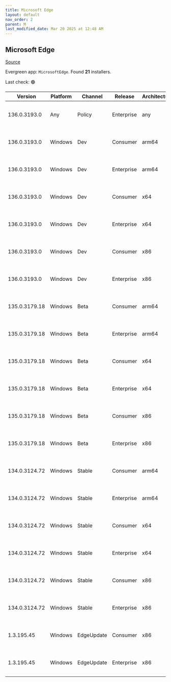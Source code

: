 ```yaml
---
title: Microsoft Edge
layout: default
nav_order: 2
parent: M
last_modified_date: Mar 20 2025 at 12:48 AM
---
```


## Microsoft Edge

[Source](https://www.microsoft.com/edge)

Evergreen app: `MicrosoftEdge`. Found **21** installers.

Last check: 🟢

| Version       | Platform | Channel    | Release    | Architecture | Hash                                                             | URI                                                                                                                                                                                                                                                                                                                      |
| ------------- | -------- | ---------- | ---------- | ------------ | ---------------------------------------------------------------- | ------------------------------------------------------------------------------------------------------------------------------------------------------------------------------------------------------------------------------------------------------------------------------------------------------------------------ |
| 136.0.3193.0  | Any      | Policy     | Enterprise | any          | C368C2ACAED01A17FFBF5592425C7C5E5080229170F044E4DDEF00791F9D0643 | [https://msedge.sf.dl.delivery.mp.microsoft.com/filestreamingservice/files/31eb7c19-ea9b-4d71-8fd0-e8cbba92f53e/MicrosoftEdgePolicyTemplates.cab](https://msedge.sf.dl.delivery.mp.microsoft.com/filestreamingservice/files/31eb7c19-ea9b-4d71-8fd0-e8cbba92f53e/MicrosoftEdgePolicyTemplates.cab)                       |
| 136.0.3193.0  | Windows  | Dev        | Consumer   | arm64        | F4A0D5D426D56CC9F0BC8D8E4A895EDD8CB812923EF6C912D31B36F649112AED | [https://msedge.sf.dl.delivery.mp.microsoft.com/filestreamingservice/files/f00df2b5-8438-4cbd-88ff-42e118beb82e/MicrosoftEdgeDevEnterpriseARM64.msi](https://msedge.sf.dl.delivery.mp.microsoft.com/filestreamingservice/files/f00df2b5-8438-4cbd-88ff-42e118beb82e/MicrosoftEdgeDevEnterpriseARM64.msi)                 |
| 136.0.3193.0  | Windows  | Dev        | Enterprise | arm64        | F4A0D5D426D56CC9F0BC8D8E4A895EDD8CB812923EF6C912D31B36F649112AED | [https://msedge.sf.dl.delivery.mp.microsoft.com/filestreamingservice/files/f00df2b5-8438-4cbd-88ff-42e118beb82e/MicrosoftEdgeDevEnterpriseARM64.msi](https://msedge.sf.dl.delivery.mp.microsoft.com/filestreamingservice/files/f00df2b5-8438-4cbd-88ff-42e118beb82e/MicrosoftEdgeDevEnterpriseARM64.msi)                 |
| 136.0.3193.0  | Windows  | Dev        | Consumer   | x64          | DF3DE105641D075E44296F4A35AFBBA2994598C61BBB19A28AAF1D810EA56888 | [https://msedge.sf.dl.delivery.mp.microsoft.com/filestreamingservice/files/3d348a0d-9169-462e-9235-256771943039/MicrosoftEdgeDevEnterpriseX64.msi](https://msedge.sf.dl.delivery.mp.microsoft.com/filestreamingservice/files/3d348a0d-9169-462e-9235-256771943039/MicrosoftEdgeDevEnterpriseX64.msi)                     |
| 136.0.3193.0  | Windows  | Dev        | Enterprise | x64          | DF3DE105641D075E44296F4A35AFBBA2994598C61BBB19A28AAF1D810EA56888 | [https://msedge.sf.dl.delivery.mp.microsoft.com/filestreamingservice/files/3d348a0d-9169-462e-9235-256771943039/MicrosoftEdgeDevEnterpriseX64.msi](https://msedge.sf.dl.delivery.mp.microsoft.com/filestreamingservice/files/3d348a0d-9169-462e-9235-256771943039/MicrosoftEdgeDevEnterpriseX64.msi)                     |
| 136.0.3193.0  | Windows  | Dev        | Consumer   | x86          | D4029CE35C61C210A4D45F6450EACD7C89168C289A9E8632242C823811D0C9D3 | [https://msedge.sf.dl.delivery.mp.microsoft.com/filestreamingservice/files/6dec6b3a-0716-4db3-9455-16a7a51fb32e/MicrosoftEdgeDevEnterpriseX86.msi](https://msedge.sf.dl.delivery.mp.microsoft.com/filestreamingservice/files/6dec6b3a-0716-4db3-9455-16a7a51fb32e/MicrosoftEdgeDevEnterpriseX86.msi)                     |
| 136.0.3193.0  | Windows  | Dev        | Enterprise | x86          | D4029CE35C61C210A4D45F6450EACD7C89168C289A9E8632242C823811D0C9D3 | [https://msedge.sf.dl.delivery.mp.microsoft.com/filestreamingservice/files/6dec6b3a-0716-4db3-9455-16a7a51fb32e/MicrosoftEdgeDevEnterpriseX86.msi](https://msedge.sf.dl.delivery.mp.microsoft.com/filestreamingservice/files/6dec6b3a-0716-4db3-9455-16a7a51fb32e/MicrosoftEdgeDevEnterpriseX86.msi)                     |
| 135.0.3179.18 | Windows  | Beta       | Consumer   | arm64        | CE41C683E287E5986E15DEB90DA4B9E4569524D5DD236015A440F2F146DD28DE | [https://msedge.sf.dl.delivery.mp.microsoft.com/filestreamingservice/files/0f6426b5-34f1-4a6f-9689-ed78895a2cbd/MicrosoftEdgeBetaEnterpriseARM64.msi](https://msedge.sf.dl.delivery.mp.microsoft.com/filestreamingservice/files/0f6426b5-34f1-4a6f-9689-ed78895a2cbd/MicrosoftEdgeBetaEnterpriseARM64.msi)               |
| 135.0.3179.18 | Windows  | Beta       | Enterprise | arm64        | CE41C683E287E5986E15DEB90DA4B9E4569524D5DD236015A440F2F146DD28DE | [https://msedge.sf.dl.delivery.mp.microsoft.com/filestreamingservice/files/0f6426b5-34f1-4a6f-9689-ed78895a2cbd/MicrosoftEdgeBetaEnterpriseARM64.msi](https://msedge.sf.dl.delivery.mp.microsoft.com/filestreamingservice/files/0f6426b5-34f1-4a6f-9689-ed78895a2cbd/MicrosoftEdgeBetaEnterpriseARM64.msi)               |
| 135.0.3179.18 | Windows  | Beta       | Consumer   | x64          | 3D0A5DCA5CCB790230C3A5AD66A31514A0F21669A416ECF8150B4EF1390FA858 | [https://msedge.sf.dl.delivery.mp.microsoft.com/filestreamingservice/files/d2f4659b-93c1-4afe-8531-991120f712c2/MicrosoftEdgeBetaEnterpriseX64.msi](https://msedge.sf.dl.delivery.mp.microsoft.com/filestreamingservice/files/d2f4659b-93c1-4afe-8531-991120f712c2/MicrosoftEdgeBetaEnterpriseX64.msi)                   |
| 135.0.3179.18 | Windows  | Beta       | Enterprise | x64          | 3D0A5DCA5CCB790230C3A5AD66A31514A0F21669A416ECF8150B4EF1390FA858 | [https://msedge.sf.dl.delivery.mp.microsoft.com/filestreamingservice/files/d2f4659b-93c1-4afe-8531-991120f712c2/MicrosoftEdgeBetaEnterpriseX64.msi](https://msedge.sf.dl.delivery.mp.microsoft.com/filestreamingservice/files/d2f4659b-93c1-4afe-8531-991120f712c2/MicrosoftEdgeBetaEnterpriseX64.msi)                   |
| 135.0.3179.18 | Windows  | Beta       | Consumer   | x86          | B8FFCF26718E2CC53E945A9F89BFA9010CFDCD2C3DA9E0F534283F01AF292B3A | [https://msedge.sf.dl.delivery.mp.microsoft.com/filestreamingservice/files/5a54f53d-087e-4205-9baf-6789fe747197/MicrosoftEdgeBetaEnterpriseX86.msi](https://msedge.sf.dl.delivery.mp.microsoft.com/filestreamingservice/files/5a54f53d-087e-4205-9baf-6789fe747197/MicrosoftEdgeBetaEnterpriseX86.msi)                   |
| 135.0.3179.18 | Windows  | Beta       | Enterprise | x86          | B8FFCF26718E2CC53E945A9F89BFA9010CFDCD2C3DA9E0F534283F01AF292B3A | [https://msedge.sf.dl.delivery.mp.microsoft.com/filestreamingservice/files/5a54f53d-087e-4205-9baf-6789fe747197/MicrosoftEdgeBetaEnterpriseX86.msi](https://msedge.sf.dl.delivery.mp.microsoft.com/filestreamingservice/files/5a54f53d-087e-4205-9baf-6789fe747197/MicrosoftEdgeBetaEnterpriseX86.msi)                   |
| 134.0.3124.72 | Windows  | Stable     | Consumer   | arm64        | F1AEFDA0C433C2352C491718818F82240827E15DE4BFDB0AAA1100CCC943EFEF | [https://msedge.sf.dl.delivery.mp.microsoft.com/filestreamingservice/files/848cc059-42a4-46c0-af59-bb8d3d3f6d64/MicrosoftEdgeEnterpriseARM64.msi](https://msedge.sf.dl.delivery.mp.microsoft.com/filestreamingservice/files/848cc059-42a4-46c0-af59-bb8d3d3f6d64/MicrosoftEdgeEnterpriseARM64.msi)                       |
| 134.0.3124.72 | Windows  | Stable     | Enterprise | arm64        | F1AEFDA0C433C2352C491718818F82240827E15DE4BFDB0AAA1100CCC943EFEF | [https://msedge.sf.dl.delivery.mp.microsoft.com/filestreamingservice/files/848cc059-42a4-46c0-af59-bb8d3d3f6d64/MicrosoftEdgeEnterpriseARM64.msi](https://msedge.sf.dl.delivery.mp.microsoft.com/filestreamingservice/files/848cc059-42a4-46c0-af59-bb8d3d3f6d64/MicrosoftEdgeEnterpriseARM64.msi)                       |
| 134.0.3124.72 | Windows  | Stable     | Consumer   | x64          | C04D0714EC85A5502B121EF96E8CFD290A587CB4D850FCB88905503AF98F3D3E | [https://msedge.sf.dl.delivery.mp.microsoft.com/filestreamingservice/files/fb812362-632c-45ee-80e7-f0abc12d9d03/MicrosoftEdgeEnterpriseX64.msi](https://msedge.sf.dl.delivery.mp.microsoft.com/filestreamingservice/files/fb812362-632c-45ee-80e7-f0abc12d9d03/MicrosoftEdgeEnterpriseX64.msi)                           |
| 134.0.3124.72 | Windows  | Stable     | Enterprise | x64          | C04D0714EC85A5502B121EF96E8CFD290A587CB4D850FCB88905503AF98F3D3E | [https://msedge.sf.dl.delivery.mp.microsoft.com/filestreamingservice/files/fb812362-632c-45ee-80e7-f0abc12d9d03/MicrosoftEdgeEnterpriseX64.msi](https://msedge.sf.dl.delivery.mp.microsoft.com/filestreamingservice/files/fb812362-632c-45ee-80e7-f0abc12d9d03/MicrosoftEdgeEnterpriseX64.msi)                           |
| 134.0.3124.72 | Windows  | Stable     | Consumer   | x86          | 89068779F82FDC21523DADEB9263E0851C7B42C5E84EA0C1F6F43A6BF211D681 | [https://msedge.sf.dl.delivery.mp.microsoft.com/filestreamingservice/files/a16ce0d1-6a67-4789-9b5c-99c13ef5e4f1/MicrosoftEdgeEnterpriseX86.msi](https://msedge.sf.dl.delivery.mp.microsoft.com/filestreamingservice/files/a16ce0d1-6a67-4789-9b5c-99c13ef5e4f1/MicrosoftEdgeEnterpriseX86.msi)                           |
| 134.0.3124.72 | Windows  | Stable     | Enterprise | x86          | 89068779F82FDC21523DADEB9263E0851C7B42C5E84EA0C1F6F43A6BF211D681 | [https://msedge.sf.dl.delivery.mp.microsoft.com/filestreamingservice/files/a16ce0d1-6a67-4789-9b5c-99c13ef5e4f1/MicrosoftEdgeEnterpriseX86.msi](https://msedge.sf.dl.delivery.mp.microsoft.com/filestreamingservice/files/a16ce0d1-6a67-4789-9b5c-99c13ef5e4f1/MicrosoftEdgeEnterpriseX86.msi)                           |
| 1.3.195.45    | Windows  | EdgeUpdate | Consumer   | x86          | 700E5BB6A5A53998DC2A6489887959D4CEEAE9B9DE9D40519E5E339970800570 | [https://msedge.sf.dl.delivery.mp.microsoft.com/filestreamingservice/files/256d3512-b2cf-43c3-98cc-7dae2bb83622/MicrosoftEdgeUpdateSetup_X86_1.3.195.45.exe](https://msedge.sf.dl.delivery.mp.microsoft.com/filestreamingservice/files/256d3512-b2cf-43c3-98cc-7dae2bb83622/MicrosoftEdgeUpdateSetup_X86_1.3.195.45.exe) |
| 1.3.195.45    | Windows  | EdgeUpdate | Enterprise | x86          | 700E5BB6A5A53998DC2A6489887959D4CEEAE9B9DE9D40519E5E339970800570 | [https://msedge.sf.dl.delivery.mp.microsoft.com/filestreamingservice/files/256d3512-b2cf-43c3-98cc-7dae2bb83622/MicrosoftEdgeUpdateSetup_X86_1.3.195.45.exe](https://msedge.sf.dl.delivery.mp.microsoft.com/filestreamingservice/files/256d3512-b2cf-43c3-98cc-7dae2bb83622/MicrosoftEdgeUpdateSetup_X86_1.3.195.45.exe) |
